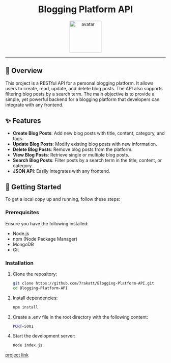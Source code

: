 <div align="center">
    
  # Blogging Platform API
  
  <img src="https://www.pngitem.com/pimgs/m/297-2978988_blogging-and-content-the-transparent-blog-png-png.png" height="100" alt="avatar" />
  
</div>
  
---

## 🎯 Overview

This project is a RESTful API for a personal blogging platform. It allows users to create, read, update, and delete blog posts. The API also supports filtering blog posts by a search term. The main objective is to provide a simple, yet powerful backend for a blogging platform that developers can integrate with any frontend.

## ✨ Features

- **Create Blog Posts**: Add new blog posts with title, content, category, and tags.
- **Update Blog Posts**: Modify existing blog posts with new information.
- **Delete Blog Posts**: Remove blog posts from the platform.
- **View Blog Posts**: Retrieve single or multiple blog posts.
- **Search Blog Posts**: Filter posts by a search term in the title, content, or category.
- **JSON API**: Easily integrates with any frontend.

## 🚀 Getting Started

To get a local copy up and running, follow these steps:

### Prerequisites

Ensure you have the following installed:

- Node.js
- npm (Node Package Manager)
- MongoDB
- Git

### Installation

1. Clone the repository:

   ```bash
   git clone https://github.com/7rakatt/Blogging-Platform-API.git
   cd Blogging-Platform-API
   ```

2. Install dependencies:
   ```bash
   npm install
   ```
3. Create a .env file in the root directory with the following content:
   ```bash
   PORT=5001
   ```
4. Start the development server:
   ```bash
   node index.js
   ```
[project link](https://roadmap.sh/projects/blogging-platform-api)
